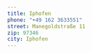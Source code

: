 ```yaml
---
title: Iphofen
phone: "+49 162 3633551"
street: Manegoldstraße 11
zip: 97346
city: Iphofen
---
```


